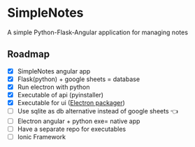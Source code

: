 # SimpleNotes
A simple Python-Flask-Angular application for managing notes

## Roadmap
- [x] SimpleNotes angular app
- [x] Flask(python) + google sheets = database
- [x] Run electron with python
- [x] Executable of api (pyinstaller)
- [x] Executable for ui ([Electron packager](https://www.christianengvall.se/electron-packager-tutorial/))
- [ ] Use sqlite as db alternative instead of google sheets :point_left:
- [ ] Electron angular + python exe= native app
- [ ] Have a separate repo for executables
- [ ] Ionic Framework
